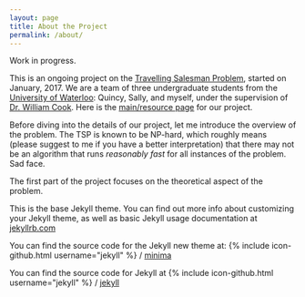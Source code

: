 ```yaml
---
layout: page
title: About the Project
permalink: /about/
---
```

Work in progress. 

This is an ongoing project on the [Travelling Salesman Problem](https://simple.wikipedia.org/wiki/Travelling_salesman_problem), started on January, 2017. We are a team of three undergraduate students from the [University of Waterloo](https://uwaterloo.ca/): Quincy, Sally, and myself, under the supervision of [Dr. William Cook](http://www.math.uwaterloo.ca/~bico/).  Here is the [main/resource page](http://www.math.uwaterloo.ca/~bico/qss) for our project. 

Before diving into the details of our project, let me introduce the overview of the problem. The TSP is known to be NP-hard, which roughly means (please suggest to me if you have a better interpretation) that there may not be an algorithm that runs  *reasonably fast* for all instances of the problem. Sad face.  



The first part of the project focuses on the theoretical aspect of the problem.





This is the base Jekyll theme. You can find out more info about customizing your Jekyll theme, as well as basic Jekyll usage documentation at [jekyllrb.com](https://jekyllrb.com/)

You can find the source code for the Jekyll new theme at:
{% include icon-github.html username="jekyll" %} /
[minima](https://github.com/jekyll/minima)

You can find the source code for Jekyll at
{% include icon-github.html username="jekyll" %} /
[jekyll](https://github.com/jekyll/jekyll)
